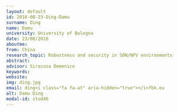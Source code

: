 ```yaml
---
layout: default 
id: 2016-08-23-Ding-Damu
surname: Ding
name: Damu
university: University of Bologna
date: 23/08/2016
aboutme: 
from: China
research_topic: Robustness and security in SDN/NFV environments
abstract: 
advisor: Siracusa Domenico
keywords: 
website: 
img: ding.jpg
email: ding<i class="fa fa-at" aria-hidden="true"></i>fbk.eu
alt: Damu Ding
modal-id: stud46
---
```

